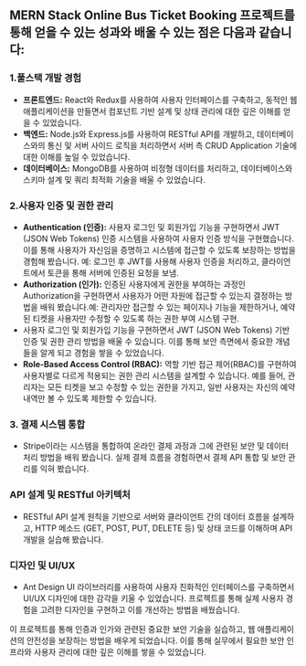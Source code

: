 ## MERN Stack Online Bus Ticket Booking 프로젝트를 통해 얻을 수 있는 성과와 배울 수 있는 점은 다음과 같습니다:
### 1.풀스택 개발 경험
- <b>프론트엔드:</b>  React와 Redux를 사용하여 사용자 인터페이스를 구축하고, 동적인 웹 애플리케이션을 만들면서 컴포넌트 기반 설계 및 상태 관리에 대한 깊은 이해를 얻을 수 있었습니다.
- <b>백엔드:</b>  Node.js와 Express.js를 사용하여 RESTful API를 개발하고, 데이터베이스와의 통신 및 서버 사이드 로직을 처리하면서 서버 측 CRUD Application 기술에 대한 이해를 높일 수 있었습니다.
- <b>데이터베이스:</b>  MongoDB를 사용하여 비정형 데이터를 처리하고, 데이터베이스와 스키마 설계 및 쿼리 최적화 기술을 배울 수 있었습니다.

### 2.사용자 인증 및 권한 관리
- <b>Authentication (인증):</b> 사용자 로그인 및 회원가입 기능을 구현하면서 JWT (JSON Web Tokens) 인증 시스템을 사용하여 사용자 인증 방식을 구현했습니다. 이를 통해 사용자가 자신임을 증명하고 시스템에 접근할 수 있도록 보장하는 방법을 경험해 봤습니다. 예: 로그인 후 JWT를 사용해 사용자 인증을 처리하고, 클라이언트에서 토큰을 통해 서버에 인증된 요청을 보냄.
- <b>Authorization (인가):</b> 인증된 사용자에게 권한을 부여하는 과정인 Authorization을 구현하면서 사용자가 어떤 자원에 접근할 수 있는지 결정하는 방법을 배워 봤습니다.예: 관리자만 접근할 수 있는 페이지나 기능을 제한하거나, 예약된 티켓을 사용자만 수정할 수 있도록 하는 권한 부여 시스템 구현.
- 사용자 로그인 및 회원가입 기능을 구현하면서 JWT (JSON Web Tokens) 기반 인증 및 권한 관리 방법을 배울 수 있습니다. 이를 통해 보안 측면에서 중요한 개념들을 알게 되고 경험을 쌓을 수 있었습니다.
-  <b>Role-Based Access Control (RBAC):</b> 역할 기반 접근 제어(RBAC)를 구현하여 사용자별로 다르게 적용되는 권한 관리 시스템을 설계할 수 있습니다. 예를 들어, 관리자는 모든 티켓을 보고 수정할 수 있는 권한을 가지고, 일반 사용자는 자신의 예약 내역만 볼 수 있도록 제한할 수 있습니다.

### 3. 결제 시스템 통합
- Stripe이라는 시스템을 통합하여 온라인 결제 과정과 그에 관련된 보안 및 데이터 처리 방법을 배워 봤습니다. 실제 결제 흐름을 경험하면서 결제 API 통합 및 보안 관리를 익혀 봤습니다.

### API 설계 및 RESTful 아키텍처
- RESTful API 설계 원칙을 기반으로 서버와 클라이언트 간의 데이터 흐름을 설계하고, HTTP 메소드 (GET, POST, PUT, DELETE 등) 및 상태 코드를 이해하며 API 개발을 실습해 봤습니다.

### 디자인 및 UI/UX
- Ant Design UI 라이브러리를 사용하여 사용자 친화적인 인터페이스를 구축하면서 UI/UX 디자인에 대한 감각을 키울 수 있었습니다. 프로젝트를 통해 실제 사용자 경험을 고려한 디자인을 구현하고 이를 개선하는 방법을 배웠습니다.

이 프로젝트를 통해 인증과 인가와 관련된 중요한 보안 기술을 실습하고, 웹 애플리케이션의 안전성을 보장하는 방법을 배우게 되었습니다. 이를 통해 실무에서 필요한 보안 인프라와 사용자 관리에 대한 깊은 이해를 쌓을 수 있었습니다.
